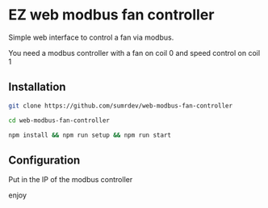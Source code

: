 # EZ web modbus fan controller 

Simple web interface to control a fan via modbus.

You need a modbus controller with a fan on coil 0 and speed control on coil 1

## Installation

```bash
git clone https://github.com/sumrdev/web-modbus-fan-controller

cd web-modbus-fan-controller

npm install && npm run setup && npm run start

```

## Configuration
Put in the IP of the modbus controller

enjoy